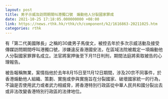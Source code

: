 ```yaml
---
layout: post
title: 男子示威及訪問期間叫港獨口號　煽動他人分裂國家罪成
date: 2021-10-25 17:18:05.000000000 +08:00
link: https://news.rthk.hk/rthk/ch/component/k2/1616863-20211025.htm
categories: rthk
---
```


有「第二代美國隊長」之稱的30歲男子馬俊文，被控去年於多次示威活動及接受傳媒訪問期間呼叫港獨口號，涉嫌違反香港國安法，在區域法院被裁定一項煽動他人分裂國家罪罪名成立。法官將案押後至下月11日判刑，期間法庭將索取被告的心理報告。

被告報稱無業，案情指他於去年8月15日至11月12日期間，涉及20宗不同事件，於香港煽動他人組織、策劃、實施或參與實施旨在分裂國家、破壞國家統一的行為，不論是否使用武力或者武力相威脅，將香港特別行政區從中華人民共和國分裂出去或非法改變香港特別行政區的法律地位。
